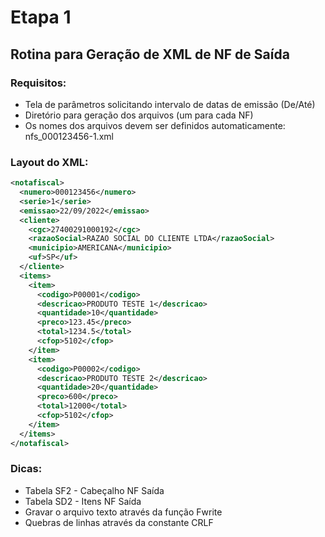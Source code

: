 # Etapa 1

## Rotina para Geração de XML de NF de Saída

### Requisitos:

* Tela de parâmetros solicitando intervalo de datas de emissão (De/Até)
* Diretório para geração dos arquivos (um para cada NF)
* Os nomes dos arquivos devem ser definidos automaticamente: nfs_000123456-1.xml

### Layout do XML:

```xml
<notafiscal>
  <numero>000123456</numero>
  <serie>1</serie>
  <emissao>22/09/2022</emissao>
  <cliente>
    <cgc>27400291000192</cgc>
    <razaoSocial>RAZAO SOCIAL DO CLIENTE LTDA</razaoSocial>
    <municipio>AMERICANA</municipio>
    <uf>SP</uf>
  </cliente>
  <items>
    <item>
      <codigo>P00001</codigo>
      <descricao>PRODUTO TESTE 1</descricao>
      <quantidade>10</quantidade>
      <preco>123.45</preco>
      <total>1234.5</total>
      <cfop>5102</cfop>
    </item>
    <item>
      <codigo>P00002</codigo>
      <descricao>PRODUTO TESTE 2</descricao>
      <quantidade>20</quantidade>
      <preco>600</preco>
      <total>12000</total>
      <cfop>5102</cfop>
    </item>
  </items>
</notafiscal>
```

### Dicas:

* Tabela SF2 - Cabeçalho NF Saída
* Tabela SD2 - Itens NF Saída
* Gravar o arquivo texto através da função Fwrite
* Quebras de linhas através da constante CRLF
